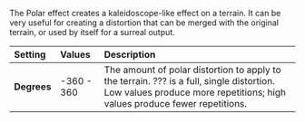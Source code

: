 The Polar effect creates a kaleidoscope-like effect on a terrain. It can be very useful for creating a distortion that can be merged with the original terrain, or used by itself for a surreal output.

| Setting     | Values     | Description                                                                                                                                                           |
| :---------- | :--------- | :-------------------------------------------------------------------------------------------------------------------------------------------------------------------- |
| **Degrees** | -360 - 360 | The amount of polar distortion to apply to the terrain. ??? is a full, single distortion. Low values produce more repetitions; high values produce fewer repetitions. |
